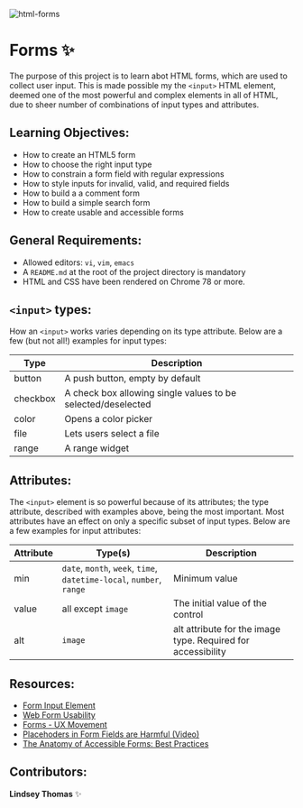 ![html-forms](https://www.jotform.com/blog/wp-content/uploads/2019/09/HTML-forms-featured-01.png)

# Forms :sparkles:

The purpose of this project is to learn abot HTML forms, which are used to collect user input. This is made possible my the ```<input>``` HTML element, deemed one of the most powerful and complex elements in all of HTML, due to sheer number of combinations of input types and attributes.


## Learning Objectives:
- How to create an HTML5 form
- How to choose the right input type
- How to constrain a form field with regular expressions
- How to style inputs for invalid, valid, and required fields
- How to build a a comment form
- How to build a simple search form
- How to create usable and accessible forms

## General Requirements:
- Allowed editors: `vi`, `vim`, `emacs`
- A `README.md` at the root of the project directory is mandatory
- HTML and CSS have been rendered on Chrome 78 or more.

## ```<input>``` types:

How an ```<input>``` works varies depending on its type attribute. Below are a few (but not all!) examples for input types:

Type    | Description 
------- | ----------- 
button  | A push button, empty by default
checkbox | A check box allowing single values to be selected/deselected
color | Opens  a color picker
file | Lets users select a file
range | A range widget

## Attributes:

The ```<input>``` element is so powerful because of its attributes; the type attribute, described with examples above, being the most important. Most attributes have an effect on only a specific subset of input types. Below are a few examples for input attributes:

Attribute | Type(s) | Description
--------- | ------- | -----------
min | ```date```, ```month```, ```week```, ```time```, ```datetime-local```, ```number```, ```range``` | Minimum value
value | all except ```image``` | The initial value of the control
alt | ```image``` | alt attribute for the image type. Required for accessibility

## Resources:
- [Form Input Element](https://developer.mozilla.org/en-US/docs/Web/HTML/Element/input)
- [Web Form Usability](https://www.smashingmagazine.com/2011/11/extensive-guide-web-form-usability/)
- [Forms - UX Movement](https://uxmovement.com/category/forms/)
- [Placehoders in Form Fields are Harmful (Video)](https://www.nngroup.com/videos/placeholders-form-fields/)
- [The Anatomy of Accessible Forms: Best Practices](https://www.deque.com/blog/anatomy-of-accessible-forms-best-practices/)

## Contributors: 

**Lindsey Thomas** :sparkles:
